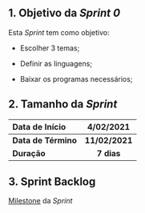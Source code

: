 ## 1. Objetivo da _Sprint 0_

<p align="justify">Esta <i>Sprint</i> tem como objetivo:</p>

- Escolher 3 temas;

- Definir as linguagens;

- Baixar os programas necessários;

## 2. Tamanho da _Sprint_

| Data de Início | 4/02/2021 |
|:--|:--:|
| **Data de Término** | **11/02/2021** |
| **Duração** | **7 dias** |


## 3. Sprint Backlog

[Milestone](https://github.com/fga-eps-mds/MDS-2020-2-G9/issues/2) da _Sprint_





